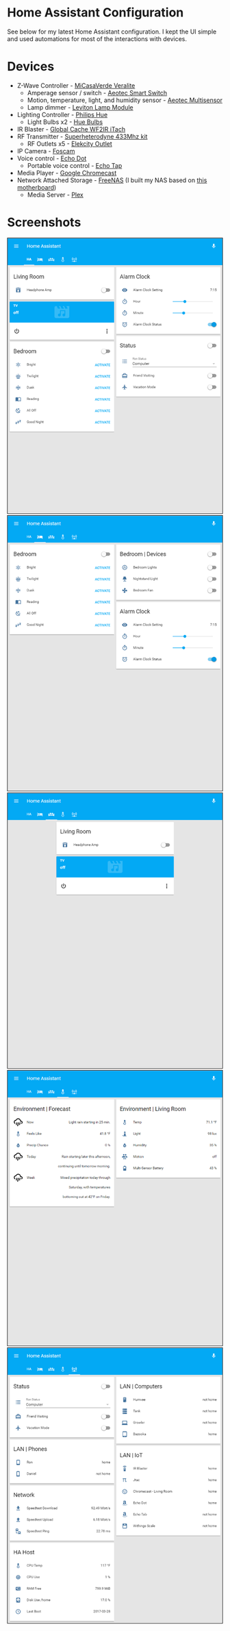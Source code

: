 # Home Assistant Configuration
See below for my latest Home Assistant configuration. I kept the UI simple and used automations for most of the interactions with devices.

# Devices
* Z-Wave Controller - [MiCasaVerde Veralite](http://amzn.to/2nrPhQi)
  * Amperage sensor / switch - [Aeotec Smart Switch](http://amzn.to/2mNpZz0)
  * Motion, temperature, light, and humidity sensor - [Aeotec Multisensor](http://amzn.to/2nrQiry)
  * Lamp dimmer - [Leviton Lamp Module](http://amzn.to/2odMbPO)
* Lighting Controller - [Philips Hue](http://amzn.to/2nJc5wV)
  * Light Bulbs x2 - [Hue Bulbs](http://amzn.to/2nJ89N0)
* IR Blaster - [Global Cache WF2IR iTach](http://amzn.to/2nrSWxH)
* RF Transmitter - [Superheterodyne 433Mhz kit](http://amzn.to/2nJcQ9B)
  * RF Outlets x5 - [Elekcity Outlet](http://amzn.to/2nrS3ou)
* IP Camera - [Foscam](http://amzn.to/2nrXmEK)
* Voice control - [Echo Dot](http://amzn.to/2ng4nr5)
  * Portable voice control - [Echo Tap](http://amzn.to/2mNqrNI)
* Media Player - [Google Chromecast](https://store.google.com/config/chromecast_2015)
* Network Attached Storage - [FreeNAS](http://www.freenas.org/) (I built my NAS based on [this motherboard](http://amzn.to/2ng2hHW))
  * Media Server - [Plex](https://www.plex.tv/)

# Screenshots
![screenshot](images/1.home.png)
![screenshot](images/2.bedroom.png)
![screenshot](images/3.living.room.png)
![screenshot](images/4.environment.png)
![screenshot](images/5.network.png)
